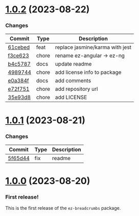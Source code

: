 <a name="1.0.2"></a>
# [1.0.2](https://github.com/ez-ng/breadcrumbs/releases/tag/1.0.2) (2023-08-22)

### Changes

| Commit | Type | Description |
| -- | -- | -- |
| [61cebed](https://github.com/ez-ng/breadcrumbs/commit/61cebed) | feat | replace jasmine/karma with jest
| [f3ce623](https://github.com/ez-ng/breadcrumbs/commit/f3ce623) | chore | rename ez-angular -> ez-ng
| [b4c5787](https://github.com/ez-ng/breadcrumbs/commit/b4c5787) | docs | update readme
| [4989744](https://github.com/ez-ng/breadcrumbs/commit/4989744) | chore | add license info to package
| [e0a384f](https://github.com/ez-ng/breadcrumbs/commit/e0a384f) | docs | add comments
| [e72f751](https://github.com/ez-ng/breadcrumbs/commit/e72f751) | chore | add repository url
| [35e93d8](https://github.com/ez-ng/breadcrumbs/commit/35e93d8) | chore | add LICENSE

<!-- CHANGELOG SPLIT MARKER -->

<a name="1.0.1"></a>
# [1.0.1](https://github.com/ez-ng/breadcrumbs/releases/tag/1.0.1) (2023-08-21)

### Changes

| Commit | Type | Description |
| -- | -- | -- |
| [5f65d44](https://github.com/ez-ng/breadcrumbs/5f65d44) | fix | readme

<!-- CHANGELOG SPLIT MARKER -->

<a name="1.0.0"></a>
# [1.0.0](https://github.com/ez-ng/breadcrumbs/releases/tag/1.0.0) (2023-08-20)

### First release!

This is the first release of the `ez-breadcrumbs` package.
